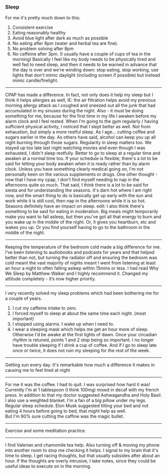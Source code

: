 ### Sleep 

For me it's pretty much down to this:
1) Consistent exercise
2) Eating reasonably healthy
3) Avoid blue light after dark as much as possible
4) No eating after 8pm (water and herbal tea are fine).
5) No problem solving after 8pm
6) No caffeine after 3pm. (I usually have a couple of cups of tea in the morning)
Basically I feel like my body needs to be physically tired and well fed to need sleep, and then it needs to be warned in advance that the day is over and we're winding down: stop eating, stop working, use lights that don't mimic daylight (including screen if possible) but instead mimic candle/firelight.

---

CPAP has made a difference. In fact, not only does it help my sleep but I think it helps allergies as well, IE: the air filtration helps avoid my previous morning allergy attack as I coughed and sneezed out all the junk that had accumulated in my sinuses during the night. Also - it must be doing something for me, because for the first time in my life I awaken before my alarm clock and I feel rested.
When I'm going to the gym regularly / having sufficient physical activity, I noticed that I slept better as well. Not from exhaustion, but simply a more restful sleep.
As I age... cutting coffee and sugars earlier in the day. As others have said, alcohol can keep you up all night burning through those sugars.
Regularity in sleep matters too. We stayed up too late last night watching movies and even though I was exhausted, I didn't sleep restfully. Better to go to sleep at a regular time and awaken at a normal time too. If your schedule is flexible, there's a lot to be said for letting your body awaken when it is ready rather than by alarm clock.
Unless you have something clearly medical going on, I'm not personally keen on the various supplements or drugs.
One other thought - now that I have my cpap, I don't find myself needing to nap in the afternoons quite so much. That said, I think there is a lot to be said for siesta and for understanding the seasons. It's darn hot where I am right now, and the smart thing to do is basically get up early with the sun and work while it is still cool, then nap in the afternoons while it is so hot. Seasons definitely have an impact on sleep.
edit: I also think there's something to be said for eating in moderation. Big meals might temporarily make you want to fall asleep, but then you've got all that energy to burn and you wake up in the middle of the night. Or, it gives you heartburn, etc and wakes you up. Or you find yourself having to go to the bathroom in the middle of the night.

---

Keeping the temperature of the bedroom cold made a big difference for me.
I’ve been listening to audiobooks and podcasts for years and that helped better than not, but turning the radiator off and ensuring the bedroom was cold meant the vast majority of nights meant I went from listening at least an hour a night to often falling asleep within 15mins or less.
I had read Why We Sleep by Matthew Walker and I highly recommend it. Changed my attitude completely - it’s now higher priority.

---

I very recently solved my sleep problems which had been bothering me for a couple of years.
   1. I cut my caffeine intake to zero. 
   2. I forced myself to sleep at about the same time each night. (most important)
   3. I stopped using alarms. I wake up when I need to.
   4. I wear a sleeping mask which helps me get an hour more of sleep. Otherwise I'd be awake at the first lights of dawn. 
Once your circadian rhythm is retuned, points 1 and 2 stop being so important. I no longer have trouble sleeping if I drink a cup of coffee. And if I go to sleep late once or twice, it does not ruin my sleeping for the rest of the week.

---

Getting sun every day. It's remarkable how much a difference it makes in causing me to feel tired at night

---

For me it was the coffee. I had to quit. I was surprised how hard it was! Currently I'm at 1 tablespoon (I think 100mg) mixed in decaf with my french press. In addition to that my doctor suggested Ashwagandha and Holy Basil. I also use a weighted blanket. I'm a fan of a big pillow under my legs. Regular sleep schedule. Elon Musk suggested tilting your bed and not eating 4 hours before going to bed, that might help as well.  
But I'm 90% sure cutting the caffine was the magic bullet.  

---

Exercise and some meditation practice.  

---

I find Valerian and chamomile tea help. Also turning off & moving my phone into another room to stop me checking it helps. I signal to my brain that it's time to sleep. I get racing thoughts, but that usually subsides after about an hour. If the thoughts are overly intrusive, I take notes, since they could be useful ideas to execute on in the morning.


